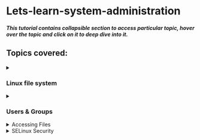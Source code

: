 # Lets-learn-system-administration
##### This tutorial contains collapsible section to access particular topic, hover over the topic and click on it to deep dive into it.  

 ## Topics covered:
<details>
  <summary><h3>Linux file system</h3></summary>
  
  #### In Linux, all the files or directories are part of a single root directory. The main file in the linux is referred as the *root (/)* file.  
  
  ![Linux file System](https://computingforgeeks.com/wp-content/uploads/2020/02/linux-file-system-hierarchy-1-1024x339.png?ezimgfmt=ng:webp/ngcb18)
  
  #### Now let's see it one by one,  
  Directory type  | Types of files stored
------------- | -------------
Binary directories  | Contains binary or compiled source code files, eg, /bin, /sbin, etc.
Configuration directories  | 	Contains configuration files of the system, eg, /etc, /boot.
Data directories  | 	Stores data files, eg, /home, /root, etc.
Memory directories  | 	Stores device files which doesn't take up actual hard disk space, eg, /dev, /proc, /sys.
Usr (Unix System Resources)  | 	Contains sharable, read only data, eg, /usr/bin, /usr/lib, etc.
var (variable directory)  | 	Contains larger size data, eg, /var/log, /var/cache, etc.
Non-standard directories  |	Directories which do not come under standard FHS, eg, lost+found, /run, etc.

#### Now you know the file structure of the linux, now let's see the basic commands that are used in linux to perform basic operations

Command  |  Description  |  Example
------------- | ------------- | -------------
pwd   | 	Returns current working directory  |  *pwd*
ls    |	List the contents of a particular path  |  *ls*
mkdir  | 	Make a directory at a current directory  |  *mkdir folder*
touch *file-name*  |  to create file  |  *touch abc.txt*
vi *filename*  |  Text editor ,press i to insert then press ESC to return & wq to save and exit  |  *vi abc.txt*
cat *filename*  |  To display content of the given file  |  *cat abc.txt*
rmdir *empty-folder*  |  used to remove an empty directory  |  *rmdir folder* 
cd    |	 Move to a particular path or change directory  |  *cd Desktop, cd ~, cd /*
~     |  Indicates the home directory  |  *~*
cp *src* *dest* |  To copy all files recursively  |  *cp abc.txt xyz.txt*
mv    |  To move one or more files or directories from one place to anothe   |  *mv abc.txt xyz.txt*
rm    |  To remove file   |  *rm xyz.txt*
uname |  To check current version of Linux  |  *uname*
df    |  It is used to display disk space used in the filesystem  | *df*
man *command* |  This command used to display description of the command specified | *man touch*
head *filename*  |  To get info about first part from mentioned file  |  *head abc.txt*
tail *filename* |  To get info about last part from mentioned file   |  *tail abc.txt*
ping *ip/url* |   to check whether a network is available  |  *ping google.com*
clear |  Clears all text from terminal window  |  *clear*

- - - -
#### Hard links and soft links  
To know what are they plz [click here](https://www.geeksforgeeks.org/soft-hard-links-unixlinux/)  

Now let's do one exercise to understand what we have learnt so far  
> Example:  
> * Create an empty directory called `test`.
> * Change to the `test` directory.
> * Create a new file named ‘source.txt’ and add content to the file - `Hello World`.
> * View the contents of the file.
> * Create a hard link to the file named `hardlink.txt` and compare the inode with the file `softlink.txt`.
> * Now create a softlink of the the file named `softlink.txt` and compare the inode with file `source.txt`

Try this out by your own :smile: and after completing please verify from below :point_down: <details>
 <summary><b>Answer</b></summary>
 <p>```mkdir test  
 cd test  
 touch source.txt  
 vi source.txt  
 cat source.txt  
 ln hardlink.txt hlink```</p>
</details>

</details>

<details>
  <summary><h3>Users & Groups</h3></summary>
 
 #### Linux is a multi-user system, which means that more than one person can interact with the same system at the same time. As a system administrator, you have the responsibility to manage the system’s users and groups by creating and removing users and assign them to different groups. 
 
 #### To understand **Users and Groups** in linux first we need to understand the columns of `/etc/passwd` file 
 
 ![Users and groups](https://devconnected.com/wp-content/uploads/2019/09/list-users-linux-768x415.png)
 
 #### Now we will understand each columns of `/etc/passwd` one by one.
 
 Column name                   |  Description
-------------                  |  -------------
User name                      |  It is used when user logs in.
Encrypted password             |  An x character indicates that encrypted password is stored in /etc/shadow file.
User ID number (UID)           |  Each user must be assigned a user ID 
User's group ID number (GID)   |  The primary group ID (stored in /etc/group file)
User home directory            |  The absolute path to the directory the user will be in when they log in.
Login shell                    |  The absolute path of a command or shell (/bin/bash)

- - - -

#### Users
- Users are accounts ,used to login into a system. 
- Each user identified with unique identification number.
- The information of users in a system are stored in /etc/passwd file. 
- The hashed passwords for users are stored in /etc/shadow file.

#### Groups
- A group is a collection of users. 
- To define a set of privileges like read, write, or execute permission for a given resource that can be shared among the users within the group.

1. Primary Group( default group)
   1. You can find a user’s primary group ID by viewing the contents of the your system’s `/etc/passwd` file.  
   > cat  /etc/passwd
   2. You can also find a user’s primary group information by using the id command.  
   > id username

2. Secondary Group-
   1. Once the user is created with the primary group it can be added to the other groups.  >groups username
   2. Linux system users can have a maximum of 15 secondary groups.  
   3. A Linux system’s groups are stored in the /etc/group file.
   4. A user can belong to zero or more secondary groups.

 Command                      |   Use                                       |  Example
-------------                 |  -------------                              | -------------
whoami                        |  To display the username of the current use.  | *-*
su *username*                 |  To substitute user without changing the cwd  | *su Abhijeet*
useradd *username*            | To add a user to the system. | *useradd Abhijeet*
userdel *username*            | To delete a user account and related files.  | *userdel Abhijeet*
groupadd *groupname*          | To add a group to the system.| *groupadd cse*
delgroup/groupdel *groupname* | To remove a group from the system.  | *delgroup cse*
usermod *username* | To modify or change any attributes of a already created user account via command line  | *usermod Abhijeet*
usermod -a -G *grpname* *username* |  To append user to the secondary group.  | *usermod -a -G cse Abhijeet*
cat /etc/passwd | To check addition of the user | *cat /etc/passwd*
passwd  |  To assign the password to user  | *-*
id  |  To get data about user and its group   | *-*
chage  |   To change user password expiry information.  | *chage -l Abhijeet*
sudo  |  To run one or more commands as another user typically with superuser permissions.  | *-*

</details>

<details>
  <summary>Accessing Files</summary>
  
  ## Heading
  1. A numbered
  2. list
     * With some
     * Sub bullets
</details>

<details>
  <summary>SELinux Security</summary>
  
  ## Heading
  1. A numbered
  2. list
     * With some
     * Sub bullets
</details>
